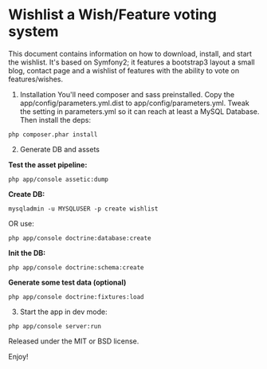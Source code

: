 Wishlist a Wish/Feature voting system
========================

This document contains information on how to download, install, and start
the wishlist. It's based on Symfony2; it features a bootstrap3 layout a small blog, contact page and a wishlist of features
with the ability to vote on features/wishes.

1) Installation
You'll need composer and sass preinstalled. Copy the app/config/parameters.yml.dist to app/config/parameters.yml. 
Tweak the setting in parameters.yml so it can reach at least a MySQL Database. Then install the deps:

`php composer.phar install`


2) Generate DB and assets

**Test the asset pipeline:**

`php app/console assetic:dump`

**Create DB:**

`mysqladmin -u MYSQLUSER -p create wishlist`

OR use:

`php app/console doctrine:database:create`

**Init the DB:**

`php app/console doctrine:schema:create`

**Generate some test data (optional)**

`php app/console doctrine:fixtures:load`

3) Start the app in dev mode:

`php app/console server:run`

Released under the MIT or BSD license.

Enjoy!
